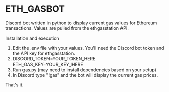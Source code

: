 # ETH_GASBOT
Discord bot written in python to display current gas values for Ethereum transactions. Values are pulled from the ethgasstation API.


Installation and execution
1. Edit the .env file with your values. You'll need the Discord bot token and the API key for ethgasstation.
2. DISCORD_TOKEN=YOUR_TOKEN_HERE
   ETH_GAS_KEY=YOUR_KEY_HERE
3. Run gas.py (may need to install dependencies based on your setup)
4. In Discord type "!gas" and the bot will display the current gas prices.

That's it.
